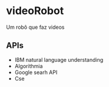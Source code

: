 # videoRobot
Um robô que faz videos

## APIs 
- IBM natural language understanding
- Algorithmia
- Google searh API
- Cse
